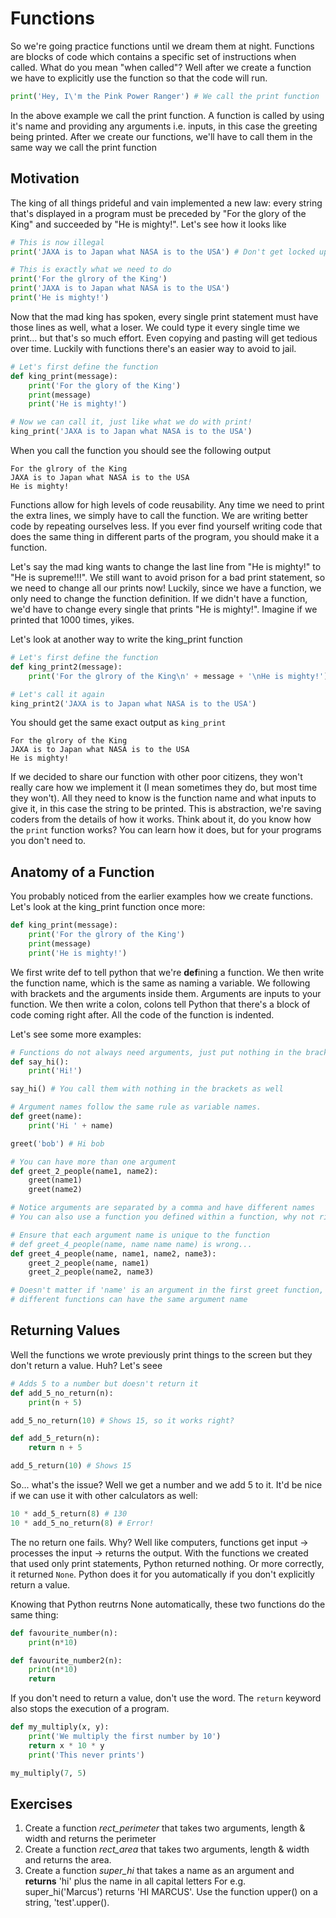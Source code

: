 # Functions

So we're going practice functions until we dream them at night. Functions are
blocks of code which contains a specific set of instructions when called. What
do you mean "when called"? Well after we create a function we have to explicitly
use the function so that the code will run.

```python
print('Hey, I\'m the Pink Power Ranger') # We call the print function
```

In the above example we call the print function. A function is called by using
it's name and providing any arguments i.e. inputs, in this case the greeting
being printed. After we create our functions, we'll have to call them in the
same way we call the print function

## Motivation

The king of all things prideful and vain implemented a new law: every string
that's displayed in a program must be preceded by "For the glory of the King"
and succeeded by "He is mighty!". Let's see how it looks like

```python
# This is now illegal
print('JAXA is to Japan what NASA is to the USA') # Don't get locked up!

# This is exactly what we need to do
print('For the glrory of the King')
print('JAXA is to Japan what NASA is to the USA')
print('He is mighty!')
```
Now that the mad king has spoken, every single print statement must have those
lines as well, what a loser. We could type it every single time we print... but
that's so much effort. Even copying and pasting will get tedious over time.
Luckily with functions there's an easier way to avoid to jail.

```python
# Let's first define the function
def king_print(message):
    print('For the glory of the King')
    print(message)
    print('He is mighty!')

# Now we can call it, just like what we do with print!
king_print('JAXA is to Japan what NASA is to the USA')
```

When you call the function you should see the following output

```
For the glrory of the King
JAXA is to Japan what NASA is to the USA
He is mighty!
```

Functions allow for high levels of code reusability. Any time we need to print
the extra lines, we simply have to call the function. We are writing better code
by repeating ourselves less. If you ever find yourself writing code that does
the same thing in different parts of the program, you should make it a function.

Let's say the mad king wants to change the last line from "He is mighty!" to "He
is supreme!!!". We still want to avoid prison for a bad print statement, so we
need to change all our prints now! Luckily, since we have a function, we only
need to change the function definition. If we didn't have a function, we'd have
to change every single that prints "He is mighty!". Imagine if we printed that
1000 times, yikes.

Let's look at another way to write the king_print function
```python
# Let's first define the function
def king_print2(message):
    print('For the glrory of the King\n' + message + '\nHe is mighty!')

# Let's call it again
king_print2('JAXA is to Japan what NASA is to the USA')
```

You should get the same exact output as `king_print`
```
For the glrory of the King
JAXA is to Japan what NASA is to the USA
He is mighty!
```

If we decided to share our function with other poor citizens, they won't really
care how we implement it (I mean sometimes they do, but most time they won't).
All they need to know is the function name and what inputs to give it, in this
case the string to be printed. This is abstraction, we're saving coders from
the details of how it works. Think about it, do you know how the `print`
function works? You can learn how it does, but for your programs you don't need
to.

## Anatomy of a Function

You probably noticed from the earlier examples how we create functions. Let's
look at the king_print function once more:

```python
def king_print(message):
    print('For the glrory of the King')
    print(message)
    print('He is mighty!')
```

We first write def to tell python that we're **def**ining a function. We then
write the function name, which is the same as naming a variable. We following
with brackets and the arguments inside them. Arguments are inputs to your
function. We then write a colon, colons tell Python that there's a block of code
coming right after. All the code of the function is indented.

Let's see some more examples:

```python
# Functions do not always need arguments, just put nothing in the brackets
def say_hi():
    print('Hi!')

say_hi() # You call them with nothing in the brackets as well

# Argument names follow the same rule as variable names.
def greet(name):
    print('Hi ' + name)

greet('bob') # Hi bob

# You can have more than one argument
def greet_2_people(name1, name2):
    greet(name1)
    greet(name2)

# Notice arguments are separated by a comma and have different names
# You can also use a function you defined within a function, why not right?

# Ensure that each argument name is unique to the function
# def greet_4_people(name, name name name) is wrong...
def greet_4_people(name, name1, name2, name3):
    greet_2_people(name, name1)
    greet_2_people(name2, name3)

# Doesn't matter if 'name' is an argument in the first greet function, two
# different functions can have the same argument name
```

## Returning Values

Well the functions we wrote previously print things to the screen but they don't
return a value. Huh? Let's seee

```python
# Adds 5 to a number but doesn't return it
def add_5_no_return(n):
    print(n + 5)

add_5_no_return(10) # Shows 15, so it works right?

def add_5_return(n):
    return n + 5

add_5_return(10) # Shows 15
```

So... what's the issue? Well we get a number and we add 5 to it. It'd be nice
if we can use it with other calculators as well:

```python
10 * add_5_return(8) # 130
10 * add_5_no_return(8) # Error!
```

The no return one fails. Why? Well like computers, functions get input ->
processes the input -> returns the output. With the functions we created that
used only print statements, Python returned nothing. Or more correctly, it
returned `None`. Python does it for you automatically if you don't explicitly
return a value.

Knowing that Python reutrns None automatically, these two functions do the same
thing:

```python
def favourite_number(n):
    print(n*10)

def favourite_number2(n):
    print(n*10)
    return
```

If you don't need to return a value, don't use the word. The `return` keyword
also stops the execution of a program.

```python
def my_multiply(x, y):
    print('We multiply the first number by 10')
    return x * 10 * y
    print('This never prints')

my_multiply(7, 5)
```

## Exercises

1. Create a function *rect_perimeter* that takes two arguments, length & width
    and returns the perimeter
2. Create a function *rect_area* that takes two arguments, length & width and
    returns the area.
3. Create a function *super_hi* that takes a name as an argument and **returns**
    'hi' plus the name in all capital letters For e.g. super_hi('Marcus')
    returns 'HI MARCUS'. Use the function upper() on a string, 'test'.upper().
